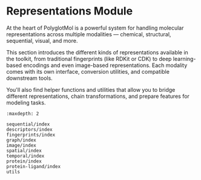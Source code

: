 # Representations Module

At the heart of PolyglotMol is a powerful system for handling molecular representations across multiple modalities — chemical, structural, sequential, visual, and more.

This section introduces the different kinds of representations available in the toolkit, from traditional fingerprints (like RDKit or CDK) to deep learning-based encodings and even image-based representations. Each modality comes with its own interface, conversion utilities, and compatible downstream tools.

You'll also find helper functions and utilities that allow you to bridge different representations, chain transformations, and prepare features for modeling tasks.

```{toctree}
:maxdepth: 2

sequential/index
descriptors/index
fingerprints/index
graph/index
image/index
spatial/index
temporal/index
protein/index
protein-ligand/index
utils
```
